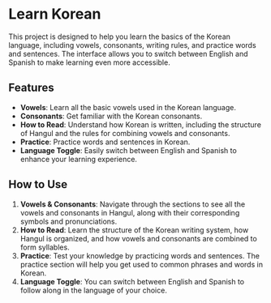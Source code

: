 # Learn Korean

This project is designed to help you learn the basics of the Korean language, including vowels, consonants, writing rules, and practice words and sentences. The interface allows you to switch between English and Spanish to make learning even more accessible.

## Features

- **Vowels**: Learn all the basic vowels used in the Korean language.
- **Consonants**: Get familiar with the Korean consonants.
- **How to Read**: Understand how Korean is written, including the structure of Hangul and the rules for combining vowels and consonants.
- **Practice**: Practice words and sentences in Korean.
- **Language Toggle**: Easily switch between English and Spanish to enhance your learning experience.

## How to Use

1. **Vowels & Consonants**: Navigate through the sections to see all the vowels and consonants in Hangul, along with their corresponding symbols and pronunciations.
2. **How to Read**: Learn the structure of the Korean writing system, how Hangul is organized, and how vowels and consonants are combined to form syllables.
3. **Practice**: Test your knowledge by practicing words and sentences. The practice section will help you get used to common phrases and words in Korean.
4. **Language Toggle**: You can switch between English and Spanish to follow along in the language of your choice.
